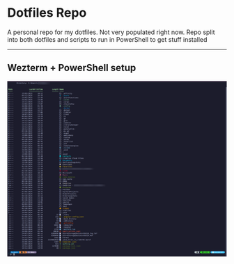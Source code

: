 # Dotfiles Repo

A personal repo for my dotfiles. Not very populated right now.
Repo split into both dotfiles and scripts to run in PowerShell to get stuff installed

---

## Wezterm + PowerShell setup
![screenshot of wezterm and powershell setup](./img/WeztermPowerShell.png)


